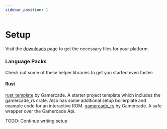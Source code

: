 ```yaml
---
sidebar_position: 1
---
```

# Setup
Visit the [downloads](/downloads) page to get the necessary files for your platform.

### Language Packs

Check out some of these helper libraries to get you started even faster:

#### Rust

[rust_template](https://github.com/gamercade-io/rust_template) by Gamercade. A starter project template which includes the gamercade_rs crate. Also has some additional setup boilerplate and example code for an interactive ROM.
[gamercade_rs](https://crates.io/crates/gamercade_rs) by Gamercade. A safe wrapper over the Gamercade Api.


TODO: Continue writing setup